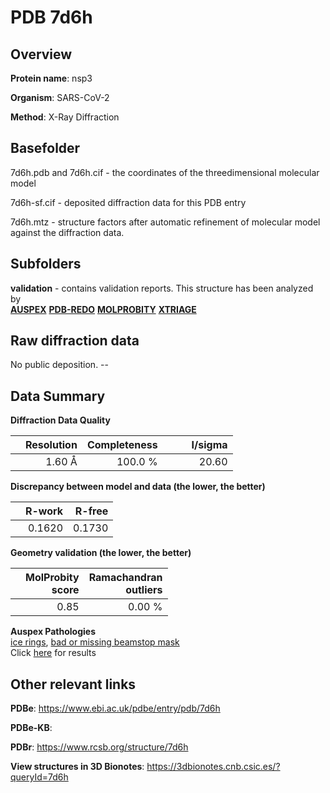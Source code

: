 # PDB 7d6h

## Overview

**Protein name**: nsp3

**Organism**: SARS-CoV-2

**Method**: X-Ray Diffraction



## Basefolder

7d6h.pdb and 7d6h.cif - the coordinates of the threedimensional molecular model

7d6h-sf.cif - deposited diffraction data for this PDB entry

7d6h.mtz - structure factors after automatic refinement of molecular model against the diffraction data.

## Subfolders





**validation** - contains validation reports. This structure has been analyzed by <br>[**AUSPEX**](https://github.com/thorn-lab/coronavirus_structural_task_force/tree/master/pdb/nsp3/SARS-CoV-2/7d6h/validation/auspex) [**PDB-REDO**](https://github.com/thorn-lab/coronavirus_structural_task_force/tree/master/pdb/nsp3/SARS-CoV-2/7d6h/validation/pdb-redo) [**MOLPROBITY**](https://github.com/thorn-lab/coronavirus_structural_task_force/tree/master/pdb/nsp3/SARS-CoV-2/7d6h/validation/molprobity) [**XTRIAGE**](https://github.com/thorn-lab/coronavirus_structural_task_force/blob/master/pdb/nsp3/SARS-CoV-2/7d6h/validation/Xtriage_output.log)  



## Raw diffraction data

No public deposition. --<br> 

## Data Summary
**Diffraction Data Quality**

|   | Resolution | Completeness| I/sigma |
|---|-------------:|----------------:|--------------:|
|   |1.60 Å|100.0 %|<img width=50/>20.60|

**Discrepancy between model and data (the lower, the better)**

|   | **R-work**| **R-free**   
|---|-------------:|----------------:|           
||  0.1620|  0.1730|

**Geometry validation (the lower, the better)**

|   |**MolProbity<br>score**| **Ramachandran<br>outliers** 
|---|-------------:|----------------:|
||  0.85|  0.00 %|

**Auspex Pathologies**<br> [ice rings](https://www.auspex.de/pathol/#1), [bad or missing beamstop mask](https://www.auspex.de/pathol/#2)<br>Click [here](https://github.com/thorn-lab/coronavirus_structural_task_force/blob/master/pdb/nsp3/SARS-CoV-2/7d6h/validation/auspex/7d6h_auspex_comments.txt)  for results

 



## Other relevant links 
**PDBe**:  https://www.ebi.ac.uk/pdbe/entry/pdb/7d6h

**PDBe-KB**:  
 
**PDBr**: https://www.rcsb.org/structure/7d6h 

**View structures in 3D Bionotes**: https://3dbionotes.cnb.csic.es/?queryId=7d6h

